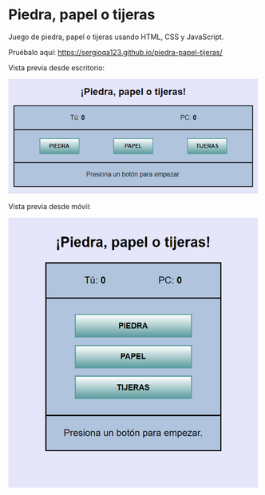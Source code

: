 # Piedra, papel o tijeras
Juego de piedra, papel o tijeras usando HTML, CSS y JavaScript.  

Pruébalo aquí: <a href="https://sergioqa123.github.io/piedra-papel-tijeras/" target="_blank">https://sergioqa123.github.io/piedra-papel-tijeras/</a>
  
Vista previa desde escritorio:  
  
<img src="./img/ppot.png" alt="vista previa desktop" width="500">

Vista previa desde móvil:

<img src="./img/ppot-mb.png" alt="vista previa mobile" width="500">
